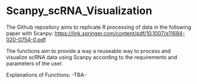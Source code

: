 # Scanpy_scRNA_Visualization
The Github repository aims to replicate R processing of data in the following paper with Scanpy:
https://link.springer.com/content/pdf/10.1007/s11684-020-0754-0.pdf

The functions aim to provide a way a reuseable way to process and visualize scRNA data using Scanpy according to the requirements and parameters of the user.

Explanations of Functions:
-TBA-
